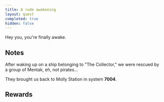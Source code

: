 ```yaml
---
title: A rude awakening
layout: quest
completed: true
hidden: false
---
```


Hey you, you're finally awake.

## Notes
After waking up on a ship belonging to "The Collector," we were rescued by a group of Mentak, eh, not pirates...

They brought us back to Molly Station in system **7004**. 

## Rewards

